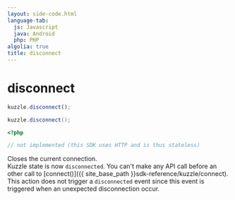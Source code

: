 ```yaml
---
layout: side-code.html
language-tab:
  js: Javascript
  java: Android
  php: PHP
algolia: true
title: disconnect
---
```


# disconnect

```js
kuzzle.disconnect();
```
```java
kuzzle.disconnect();
```

```php
<?php

// not implemented (this SDK uses HTTP and is thus stateless)
```

Closes the current connection.  
Kuzzle state is now `disconnected`. You can't make any API call before an other call to [connect()]({{ site_base_path }}sdk-reference/kuzzle/connect).  
This action does not trigger a `disconnected` event since this event is triggered when an unexpected disconnection occur.
